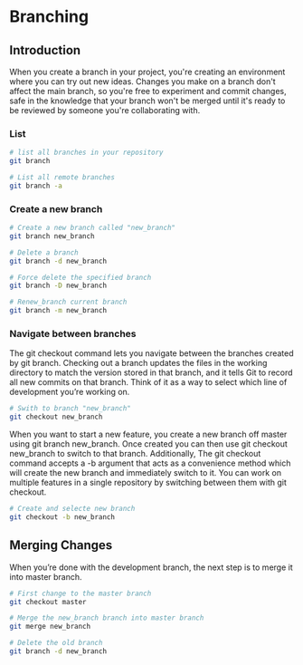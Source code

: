 # Branching

## Introduction

When you create a branch in your project, you're creating an environment where you can try out new ideas. Changes you make on a branch don't affect the main branch, so you're free to experiment and commit changes, safe in the knowledge that your branch won't be merged until it's ready to be reviewed by someone you're collaborating with.

### List

```sh
# list all branches in your repository
git branch
```

```sh
# List all remote branches
git branch -a
```

### Create a new branch

```sh
# Create a new branch called "new_branch"
git branch new_branch
```

```sh
# Delete a branch
git branch -d new_branch

# Force delete the specified branch
git branch -D new_branch
```

```sh
# Renew_branch current branch
git branch -m new_branch
```

### Navigate between branches

The git checkout command lets you navigate between the branches created by git branch. Checking out a branch updates the files in the working directory to match the version stored in that branch, and it tells Git to record all new commits on that branch. Think of it as a way to select which line of development you’re working on.

```sh
# Swith to branch "new_branch"
git checkout new_branch
```

When you want to start a new feature, you create a new branch off master using git branch new_branch. Once created you can then use git checkout new_branch to switch to that branch. Additionally, The git checkout command accepts a -b argument that acts as a convenience method which will create the new branch and immediately switch to it. You can work on multiple features in a single repository by switching between them with git checkout.

```sh
# Create and selecte new branch
git checkout -b new_branch
```

## Merging Changes

When you’re done with the development branch, the next step is to merge it into master branch.

```sh
# First change to the master branch
git checkout master

# Merge the new_branch branch into master branch
git merge new_branch

# Delete the old branch
git branch -d new_branch
```

